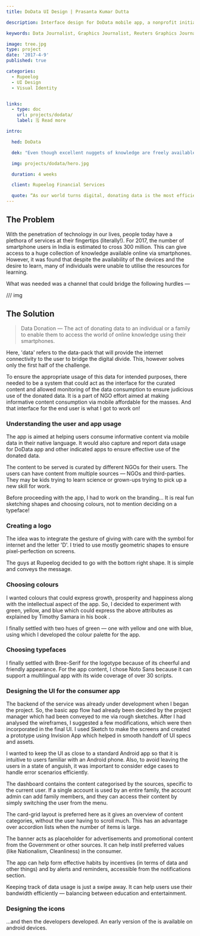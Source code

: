```yaml
---
title: DoData UI Design | Prasanta Kumar Dutta

description: Interface design for DoData mobile app, a nonprofit initiative to enable donation of internet access towards educational and vocational training for the underpriviledged.

keywords: Data Journalist, Graphics Journalist, Reuters Graphics Journalist, Data Visualisation Developer, Data Visualization Developer, Narrative Cartographer, User Interface Designer, User Experience Designer, Communication Designer, Data Storyteller, Information Designer, Graphic Designer, Art Director, User-centered design, UX, UI, Data Artist, Web Designer, Web Developer, Front-end Web Developer, Photographer, Traveller, Creative writer, Electronics and Communication Engineer, National Institute of Design, National Institute of Technology Durgapur, Prasanta, PrasantaKrDutta, Prasanta Kumar Dutta, Prasanta KrDutta, pkddapacific, pkd.dapacific, pkd_da_pacific, daPacific.

image: tree.jpg
type: project
date: '2017-4-9'
published: true

categories:
  - Rupeelog
  - UI Design
  - Visual Identity


links: 
  - type: doc
    url: projects/dodata/
    label: 🗒️ Read more

intro:

  hed: DoData

  dek: "Even though excellent nuggets of knowledge are freely available on the internet, many individuals, especially the underprivileged, do not have access to it. To address the situation, DoData was envisaged — as a not for profit organization, whose main objective is to enable donation of data (internet) for the needy. I worked on the User Interface Design of the mobile app for DoData during my internship at Rupeelog in the summer of 2017."

  img: projects/dodata/hero.jpg

  duration: 4 weeks

  client: Rupeelog Financial Services

  quote: “As our world turns digital, donating data is the most efficient way of donating” — dodata.org
---
```


<script>
  import Container from '$lib/components/ui/Container/index.svelte';
  import LinkButton from '$lib/components/ui/LinkButton/index.svelte';
  import ProjectNav from '$lib/components/custom/projects/ProjectNav/index.svelte';
</script>

<Container width="md">

## The Problem

With the penetration of technology in our lives, people today have a plethora of services at their fingertips (literally!). For 2017, the number of smartphone users in India is estimated to cross 300 million. This can give access to a huge collection of knowledge available online via smartphones. However, it was found that despite the availability of the devices and the desire to learn, many of individuals were unable to utilise the resources for learning.

What was needed was a channel that could bridge the following hurdles —

/// img

## The Solution

> Data Donation — The act of donating data to an individual or a family to enable them to access the world of online knowledge using their smartphones.

Here, 'data' refers to the data-pack that will provide the internet connectivity to the user to bridge the digital divide. This, however solves only the first half of the challenge.

To ensure the appropriate usage of this data for intended purposes, there needed to be a system that could act as the interface for the curated content and allowed monitoring of the data consumption to ensure judicious use of the donated data. It is a part of NGO effort aimed at making informative content consumption via mobile affordable for the masses.
And that interface for the end user is what I got to work on!

### Understanding the user and app usage

The app is aimed at helping users consume informative content via mobile data in their native language. It would also capture and report data usage for DoData app and other indicated apps to ensure effective use of the donated data.

The content to be served is curated by different NGOs for their users. The users can have content from multiple sources — NGOs and third-parties. They may be kids trying to learn science or grown-ups trying to pick up a new skill for work.

Before proceeding with the app, I had to work on the branding… It is real fun sketching shapes and choosing colours, not to mention deciding on a typeface!

### Creating a logo

The idea was to integrate the gesture of giving with care with the symbol for internet and the letter 'D'. I tried to use mostly geometric shapes to ensure pixel-perfection on screens.

The guys at Rupeelog decided to go with the bottom right shape. It is simple and conveys the message.

### Choosing colours

I wanted colours that could express growth, prosperity and happiness along with the intellectual aspect of the app. So, I decided to experiment with green, yellow, and blue which could express the above attributes as explained by Timothy Samara in his book <LinkButton label='Drawing for Graphic Design' target=_blank url='https://www.amazon.in/Drawing-Graphic-Design-Understanding-Conceptual/dp/1592537812' />.

I finally settled with two hues of green — one with yellow and one with blue, using which I developed the colour palette for the app.

### Choosing typefaces

I finally settled with Bree-Serif for the logotype because of its cheerful and friendly appearance. For the app content, I chose Noto Sans because it can support a multilingual app with its wide coverage of over 30 scripts.

### Designing the UI for the consumer app

The backend of the service was already under development when I began the project. So, the basic app flow had already been decided by the project manager which had been conveyed to me via rough sketches. After I had analysed the wireframes, I suggested a few modifications, which were then incorporated in the final UI. I used Sketch to make the screens and created a prototype using Invision App which helped in smooth handoff of UI specs and assets.

I wanted to keep the UI as close to a standard Android app so that it is intuitive to users familiar with an Android phone. Also, to avoid leaving the users in a state of anguish, it was important to consider edge cases to handle error scenarios efficiently.

The dashboard contains the content categorised by the sources, specific to the current user. If a single account is used by an entire family, the account admin can add family members, and they can access their content by simply switching the user from the menu.

The card-grid layout is preferred here as it gives an overview of content categories, without the user having to scroll much. This has an advantage over accordion lists when the number of items is large.

The banner acts as placeholder for advertisements and promotional content from the Government or other sources. It can help instil preferred values (like Nationalism, Cleanliness) in the consumer.

The app can help form effective habits by incentives (in terms of data and other things) and by alerts and reminders, accessible from the notifications section.

Keeping track of data usage is just a swipe away. It can help users use their bandwidth efficiently — balancing between education and entertainment.

### Designing the icons

…and then the developers developed.
An early version of the <LinkButton label='App' target=_blank url='https://apkpure.com/nl/do-data-dodata-platform-for-donation-of-data/com.dodata.org' /> is available on android devices.

</Container>

<ProjectNav />
